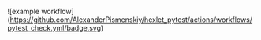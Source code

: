 ![example workflow]
(https://github.com/AlexanderPismenskiy/hexlet_pytest/actions/workflows/pytest_check.yml/badge.svg)